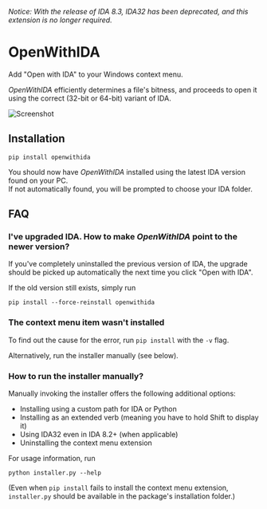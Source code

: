 _Notice: With the release of IDA 8.3, IDA32 has been deprecated, and this extension is no longer required._

# OpenWithIDA

Add "Open with IDA" to your Windows context menu.

_OpenWithIDA_ efficiently determines a file's bitness, and proceeds to open it using the correct (32-bit or 64-bit) variant of IDA.

![Screenshot](resources/screenshot.png)

## Installation

```batch
pip install openwithida
```

You should now have _OpenWithIDA_ installed using the latest IDA version found on your PC.  
If not automatically found, you will be prompted to choose your IDA folder.

## FAQ

### I've upgraded IDA. How to make _OpenWithIDA_ point to the newer version?

If you've completely uninstalled the previous version of IDA, the upgrade should be picked up automatically the next time you click "Open with IDA".

If the old version still exists, simply run

```batch
pip install --force-reinstall openwithida
```

### The context menu item wasn't installed

To find out the cause for the error, run `pip install` with the `-v` flag.

Alternatively, run the installer manually (see below).

### How to run the installer manually?

Manually invoking the installer offers the following additional options:

- Installing using a custom path for IDA or Python
- Installing as an extended verb (meaning you have to hold Shift to display it)
- Using IDA32 even in IDA 8.2+ (when applicable)
- Uninstalling the context menu extension

For usage information, run

```batch
python installer.py --help
```

(Even when `pip install` fails to install the context menu extension, `installer.py` should be available in the package's installation folder.)

